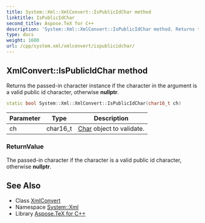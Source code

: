 ```yaml
---
title: System::Xml::XmlConvert::IsPublicIdChar method
linktitle: IsPublicIdChar
second_title: Aspose.TeX for C++
description: 'System::Xml::XmlConvert::IsPublicIdChar method. Returns the passed-in character instance if the character in the argument is a valid public id character, otherwise nullptr in C++.'
type: docs
weight: 1600
url: /cpp/system.xml/xmlconvert/ispublicidchar/
---
```

## XmlConvert::IsPublicIdChar method


Returns the passed-in character instance if the character in the argument is a valid public id character, otherwise **nullptr**.

```cpp
static bool System::Xml::XmlConvert::IsPublicIdChar(char16_t ch)
```


| Parameter | Type | Description |
| --- | --- | --- |
| ch | char16_t | [Char](../../../system/char/) object to validate. |

### ReturnValue

The passed-in character if the character is a valid public id character, otherwise **nullptr**.

## See Also

* Class [XmlConvert](../)
* Namespace [System::Xml](../../)
* Library [Aspose.TeX for C++](../../../)
